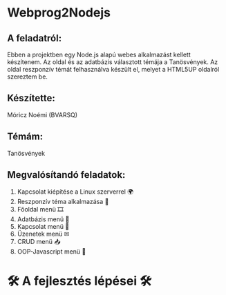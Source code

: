 # Webprog2Nodejs

## A feladatról: ##
Ebben a projektben egy Node.js alapú webes alkalmazást kellett készítenem. Az oldal és az adatbázis választott témája a Tanösvények.
Az oldal reszponzív témát felhasználva készült el, melyet a HTML5UP oldalról szereztem be.

## Készítette: ##
Móricz Noémi (BVARSQ)

## Témám: ##
Tanösvények

## Megvalósítandó feladatok: ##
1. Kapcsolat kiépítése a Linux szerverrel 🌍
2. Reszponzív téma alkalmazása 🎨
3. Főoldal menü 🎞
4. Adatbázis menü 📂
5. Kapcsolat menü 👤
6. Üzenetek menü ✉
7. CRUD menü 📥
8. OOP-Javascript menü 📝

# 🛠️ A fejlesztés lépései 🛠️
